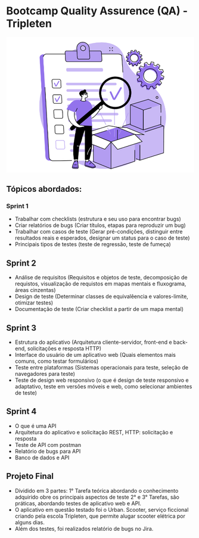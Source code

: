 # Bootcamp Quality Assurence (QA) - Tripleten

<img src="Imagens\Quality-assurance-vs.webp">

## Tópicos abordados: 

### Sprint 1
- Trabalhar com checklists (estrutura e seu uso para encontrar bugs)
- Criar relatórios de bugs (Criar títulos, etapas para reproduzir um bug)
- Trabalhar com casos de teste (Gerar pré-condições, distinguir entre resultados reais e esperados, designar um status para o caso de teste)
- Principais tipos de testes (teste de regressão, teste de fumeça)

## Sprint 2
- Análise de requisitos (Requisitos e objetos de teste, decomposição de requistos, visualização de requistos em mapas mentais e fluxograma, áreas cinzentas)
- Design de teste (Determinar classes de equivalêencia e valores-limite, otimizar testes)
- Documentação de teste (Criar checklist a partir de um mapa mental)

## Sprint 3
- Estrutura do aplicativo (Arquitetura cliente-servidor, front-end e back-end, solicitações e resposta HTTP)
- Interface do usuário de um aplicativo web (Quais elementos mais comuns, como testar formulários)
- Teste entre plataformas (Sistemas operacionais para teste, seleção de navegadores para teste)
- Teste de design web responsivo (o que é design de teste responsivo e adaptativo, teste em versões móveis e web, como selecionar ambientes de teste)

## Sprint 4
- O que é uma API
- Arquitetura do aplicativo e solicitação REST, HTTP: solicitação e resposta
- Teste de API com postman
- Relatório de bugs para API
- Banco de dados e API

## Projeto Final
- Dividido em 3 partes: 
  1° Tarefa teórica abordando o conhecimento adquirido obre os principais aspectos de teste
  2° e 3° Tarefas, são práticas, abordando testes de aplicativo web e API.
- O aplicativo em questão testado foi o Urban. Scooter, serviço ficcional criando pela escola Tripleten, que permite alugar scooter elétrica por alguns dias.
- Além dos testes, foi realizados relatório de bugs no Jira.  